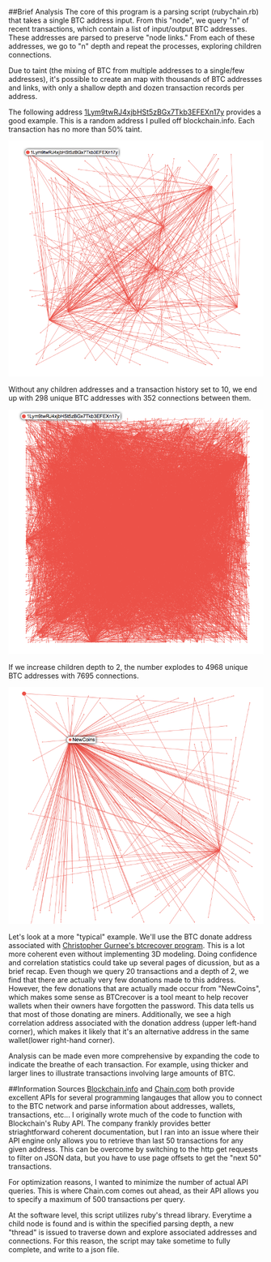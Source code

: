 
##Brief Analysis
The core of this program is a parsing script (rubychain.rb) that takes a single BTC address input. From this "node", we query "n" of recent transactions, which contain a list of input/output BTC addresses. These addresses are parsed to preserve "node links." From each of these addresses, we go to "n" depth and repeat the processes, exploring children connections.

Due to taint (the mixing of BTC from multiple addresses to a single/few addresses), it's possible to create an map with thousands of BTC addresses and links, with only a shallow depth and dozen transaction records per address.

The following address [1Lym9twRJ4xjbHSt5zBGx7Tkb3EFEXn17y](https://blockchain.info/taint/1Lym9twRJ4xjbHSt5zBGx7Tkb3EFEXn17y) provides a good example. This is a random address I pulled off blockchain.info. Each transaction has no more than 50% taint. 

![No Children](/examples/taint_nochildren.png)

Without any children addresses and a transaction history set to 10, we end up with 298 unique BTC addresses with 352 connections between them. 

![Two Children](/examples/taint_2children.png)

If we increase children depth to 2, the number explodes to 4968 unique BTC addresses with 7695 connections.

![BTCRecover](/examples/btcchris.png)

Let's look at a more "typical" example. We'll use the BTC donate address associated with [Christopher Gurnee's btcrecover program](https://github.com/gurnec/btcrecover). This is a lot more coherent even without implementing 3D modeling. Doing confidence and correlation statistics could take up several pages of dicussion, but as a brief recap. Even though we query 20 transactions and a depth of 2, we find that there are actually very few donations made to this address. However, the few donations that are actually made occur from "NewCoins", which makes some sense as BTCrecover is a tool meant to help recover wallets when their owners have forgotten the password. This data tells us that most of those donating are miners. Additionally, we see a high correlation address associated with the donation address (upper left-hand corner), which makes it likely that it's an alternative address in the same wallet(lower right-hand corner).

Analysis can be made even more comprehensive by expanding the code to indicate the breathe of each transaction. For example, using thicker and larger lines to illustrate transactions involving large amounts of BTC.

##Information Sources
[Blockchain.info](http://www.blockchain.info) and [Chain.com](http://chain.com) both provide excellent APIs for several programming langauges that allow you to connect to the BTC network and parse information about addresses, wallets, transactions, etc... I originally wrote much of the code to function with Blockchain's Ruby API. The company frankly provides better striaghtforward coherent documentation, but I ran into an issue where their API engine only allows you to retrieve than last 50 transactions for any given address. This can be overcome by switching to the http get requests to filter on JSON data, but you have to use page offsets to get the "next 50" transactions. 

For optimization reasons, I wanted to minimize the number of actual API queries. This is where Chain.com comes out ahead, as their API allows you to specify a maximum of 500 transactions per query.

At the software level, this script utilizes ruby's thread library. Everytime a child node is found and is within the specified parsing depth, a new "thread" is issued to traverse down and explore associated addresses and connections. For this reason, the script may take sometime to fully complete, and write to a json file.
